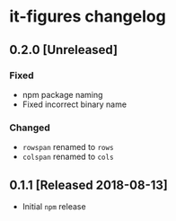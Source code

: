 # it-figures changelog

## 0.2.0 [Unreleased]

### Fixed

- npm package naming
- Fixed incorrect binary name

### Changed

- `rowspan` renamed to `rows`
- `colspan` renamed to `cols`

## 0.1.1 [Released 2018-08-13]

- Initial `npm` release